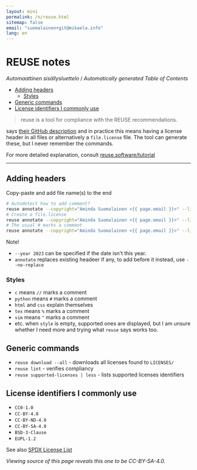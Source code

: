 ```yaml
---
layout: mini
permalink: /n/reuse.html
sitemap: false
email: "suomalainen+git@mikaela.info"
lang: en
---
```


<!--
SPDX-FileCopyrightText: 2023 Free Software Foundation Europe e.V.
SPDX-FileCopyrightText: 2023 Aminda Suomalainen <suomalainen+git@mikaela.info>

SPDX-License-Identifier: CC-BY-SA-4.0
-->

# REUSE notes

<!-- editorconfig-checker-disable -->
<!-- prettier-ignore-start -->

<!-- START doctoc generated TOC please keep comment here to allow auto update -->
<!-- DON'T EDIT THIS SECTION, INSTEAD RE-RUN doctoc TO UPDATE -->
<em lang="fi">Automaattinen sisällysluettelo</em> / <em lang="en">Automatically generated Table of Contents</em>

- [Adding headers](#adding-headers)
  - [Styles](#styles)
- [Generic commands](#generic-commands)
- [License identifiers I commonly use](#license-identifiers-i-commonly-use)

<!-- END doctoc generated TOC please keep comment here to allow auto update -->

<!-- prettier-ignore-end -->
<!-- editorconfig-checker-enable -->

> reuse is a tool for compliance with the REUSE recommendations.

says [their GitHub description](https://github.com/fsfe/reuse-tool) and
in practice this means having a license header in all files or alternatively
a `file.license` file. The tool can generate these, but I never remember
the commands.

For more detailed explanation, consult [reuse.software/tutorial](https://reuse.software/tutorial/)

---

## Adding headers

Copy-paste and add file name(s) to the end

```bash
# Autodetect how to add comment?
reuse annotate --copyright="Aminda Suomalainen <{{ page.email }}>" --license="CC0-1.0"
# Create a file.license
reuse annotate --copyright="Aminda Suomalainen <{{ page.email }}>" --license="CC0-1.0" --force-dot-license
# The usual # marks a comment
reuse annotate --copyright="Aminda Suomalainen <{{ page.email }}>" --license="CC0-1.0" --style python
```

Note!

- `--year 2023` can be specified if the date isn't this year.
- `annotate` replaces existing headeer if any, to add before it instead, use
  `--no-replace`

### Styles

- `c` means `//` marks a comment
- `python` means `#` marks a comment
- `html` and `css` explain themselves
- `tex` means `%` marks a comment
- `vim` means `"` marks a comment
- etc. when `style` is empty, supported ones are displayed, but I am unsure
  whether I need more and trying what `reuse` says works too.

## Generic commands

- `reuse download --all` - downloads all licenses found to `LICENSES/`
- `reuse lint` - verifies compliancy
- `reuse supported-licenses | less` - lists supported licenses identifiers

## License identifiers I commonly use

- `CC0-1.0`
- `CC-BY-4.0`
- `CC-BY-ND-4.0`
- `CC-BY-SA-4.0`
- `BSD-3-Clause`
- `EUPL-1.2`

See also [SPDX License List](https://spdx.org/licenses/)

_Viewing source of this page reveals this one to be CC-BY-SA-4.0._

